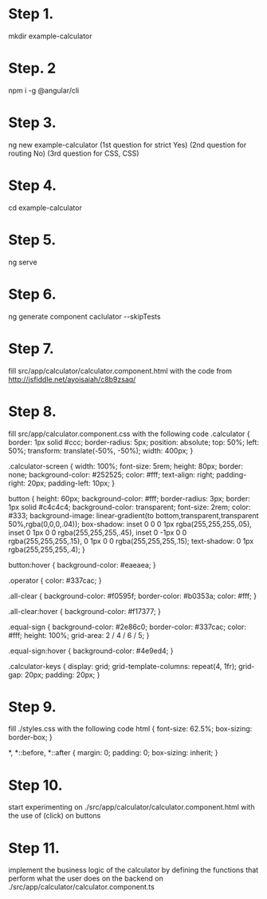 # Step 1.
mkdir example-calculator

# Step. 2
npm i -g @angular/cli

# Step 3.
ng new example-calculator
(1st question for strict Yes)
(2nd question for routing No)
(3rd question for CSS, CSS)

# Step 4.
cd example-calculator

# Step 5.
ng serve

# Step 6.
ng generate component caclulator --skipTests

# Step 7.
fill src/app/calculator/calculator.component.html with the code from http://jsfiddle.net/ayoisaiah/c8b9zsaq/

# Step 8.
fill src/app/calculator.component.css with the following code
.calculator {
    border: 1px solid #ccc;
    border-radius: 5px;
    position: absolute;
    top: 50%;
    left: 50%;
    transform: translate(-50%, -50%);
    width: 400px;
  }

  .calculator-screen {
    width: 100%;
    font-size: 5rem;
    height: 80px;
    border: none;
    background-color: #252525;
    color: #fff;
    text-align: right;
    padding-right: 20px;
    padding-left: 10px;
  }

  button {
    height: 60px;
    background-color: #fff;
    border-radius: 3px;
    border: 1px solid #c4c4c4;
    background-color: transparent;
    font-size: 2rem;
    color: #333;
    background-image: linear-gradient(to bottom,transparent,transparent 50%,rgba(0,0,0,.04));
    box-shadow: inset 0 0 0 1px rgba(255,255,255,.05), inset 0 1px 0 0 rgba(255,255,255,.45), inset 0 -1px 0 0 rgba(255,255,255,.15), 0 1px 0 0 rgba(255,255,255,.15);
    text-shadow: 0 1px rgba(255,255,255,.4);
  }

  button:hover {
    background-color: #eaeaea;
  }

  .operator {
    color: #337cac;
  }

  .all-clear {
    background-color: #f0595f;
    border-color: #b0353a;
    color: #fff;
  }

  .all-clear:hover {
    background-color: #f17377;
  }

  .equal-sign {
    background-color: #2e86c0;
    border-color: #337cac;
    color: #fff;
    height: 100%;
    grid-area: 2 / 4 / 6 / 5;
  }

  .equal-sign:hover {
    background-color: #4e9ed4;
  }

  .calculator-keys {
    display: grid;
    grid-template-columns: repeat(4, 1fr);
    grid-gap: 20px;
    padding: 20px;
  }


# Step 9.
fill ./styles.css with the following code
html {
    font-size: 62.5%;
    box-sizing: border-box;
  }

*, *::before, *::after {
    margin: 0;
    padding: 0;
    box-sizing: inherit;
}

# Step 10.
start experimenting on ./src/app/calculator/calculator.component.html with the use of (click) on buttons

# Step 11.
implement the business logic of the calculator by defining the functions that perform what the user does on the backend on ./src/app/calculator/calculator.component.ts